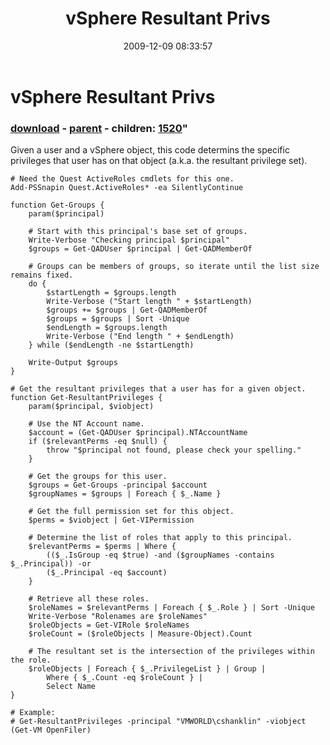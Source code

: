﻿---
pid:            1519
parent:         1516
children:       1520
poster:         Carter Shanklin
title:          vSphere Resultant Privs
date:           2009-12-09 08:33:57
format:         posh
---

# vSphere Resultant Privs

### [download](1519.ps1) - [parent](1516.md) - children: [1520](1520.md)"

Given a user and a vSphere object, this code determins the specific privileges that user has on that object (a.k.a. the resultant privilege set).

```posh
# Need the Quest ActiveRoles cmdlets for this one.
Add-PSSnapin Quest.ActiveRoles* -ea SilentlyContinue

function Get-Groups {
	param($principal)

	# Start with this principal's base set of groups.
	Write-Verbose "Checking principal $principal"
	$groups = Get-QADUser $principal | Get-QADMemberOf

	# Groups can be members of groups, so iterate until the list size remains fixed.
	do {
		$startLength = $groups.length
		Write-Verbose ("Start length " + $startLength)
		$groups += $groups | Get-QADMemberOf
		$groups = $groups | Sort -Unique
		$endLength = $groups.length
		Write-Verbose ("End length " + $endLength)
	} while ($endLength -ne $startLength)

	Write-Output $groups
}

# Get the resultant privileges that a user has for a given object.
function Get-ResultantPrivileges {
	param($principal, $viobject)

	# Use the NT Account name.
	$account = (Get-QADUser $principal).NTAccountName
	if ($relevantPerms -eq $null) {
		throw "$principal not found, please check your spelling."
	}

	# Get the groups for this user.
	$groups = Get-Groups -principal $account
	$groupNames = $groups | Foreach { $_.Name }

	# Get the full permission set for this object.
	$perms = $viobject | Get-VIPermission

	# Determine the list of roles that apply to this principal.
	$relevantPerms = $perms | Where {
		(($_.IsGroup -eq $true) -and ($groupNames -contains $_.Principal)) -or
		($_.Principal -eq $account)
	}

	# Retrieve all these roles.
	$roleNames = $relevantPerms | Foreach { $_.Role } | Sort -Unique
	Write-Verbose "Rolenames are $roleNames"
	$roleObjects = Get-VIRole $roleNames
	$roleCount = ($roleObjects | Measure-Object).Count

	# The resultant set is the intersection of the privileges within the role.
	$roleObjects | Foreach { $_.PrivilegeList } | Group |
		Where { $_.Count -eq $roleCount } |
		Select Name
}

# Example:
# Get-ResultantPrivileges -principal "VMWORLD\cshanklin" -viobject (Get-VM OpenFiler)
```
